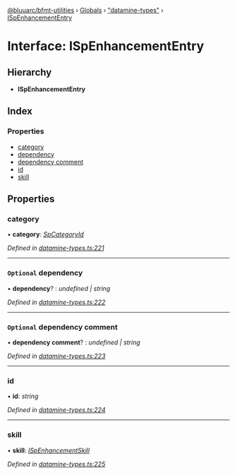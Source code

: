 [@bluuarc/bfmt-utilities](../README.md) › [Globals](../globals.md) › ["datamine-types"](../modules/_datamine_types_.md) › [ISpEnhancementEntry](_datamine_types_.ispenhancemententry.md)

# Interface: ISpEnhancementEntry

## Hierarchy

* **ISpEnhancementEntry**

## Index

### Properties

* [category](_datamine_types_.ispenhancemententry.md#category)
* [dependency](_datamine_types_.ispenhancemententry.md#optional-dependency)
* [dependency comment](_datamine_types_.ispenhancemententry.md#optional-dependency-comment)
* [id](_datamine_types_.ispenhancemententry.md#id)
* [skill](_datamine_types_.ispenhancemententry.md#skill)

## Properties

###  category

• **category**: *[SpCategoryId](../enums/_datamine_types_.spcategoryid.md)*

*Defined in [datamine-types.ts:221](https://github.com/BluuArc/bfmt-utilities/blob/caba68a/src/datamine-types.ts#L221)*

___

### `Optional` dependency

• **dependency**? : *undefined | string*

*Defined in [datamine-types.ts:222](https://github.com/BluuArc/bfmt-utilities/blob/caba68a/src/datamine-types.ts#L222)*

___

### `Optional` dependency comment

• **dependency comment**? : *undefined | string*

*Defined in [datamine-types.ts:223](https://github.com/BluuArc/bfmt-utilities/blob/caba68a/src/datamine-types.ts#L223)*

___

###  id

• **id**: *string*

*Defined in [datamine-types.ts:224](https://github.com/BluuArc/bfmt-utilities/blob/caba68a/src/datamine-types.ts#L224)*

___

###  skill

• **skill**: *[ISpEnhancementSkill](_datamine_types_.ispenhancementskill.md)*

*Defined in [datamine-types.ts:225](https://github.com/BluuArc/bfmt-utilities/blob/caba68a/src/datamine-types.ts#L225)*
